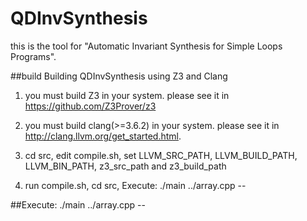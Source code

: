 # QDInvSynthesis

this is the tool for "Automatic Invariant Synthesis for Simple Loops Programs".

##build
Building QDInvSynthesis using Z3 and Clang

1. you must build Z3 in your system. please see it in https://github.com/Z3Prover/z3

2. you must build clang(>=3.6.2) in your system. please see it in http://clang.llvm.org/get_started.html.

3. cd src, edit compile.sh, set LLVM_SRC_PATH, LLVM_BUILD_PATH, LLVM_BIN_PATH, z3_src_path and z3_build_path

4. run compile.sh,  cd src, Execute:  ./main ../array.cpp --

##Execute:
./main ../array.cpp --

